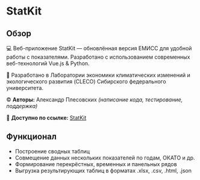 # StatKit
## Обзор
💻 Веб-приложение StatKit — обновлённая версия ЕМИСС для удобной работы с показателями. Разработано с использованием современных веб-технологий Vue.js & Python.

🧪 Разработано в Лаборатории экономики климатических изменений и экологического развития (CLECO) Сибирского федерального университета.

© **Авторы:** Александр Плесовских *(написание кода, тестирование, поддержка)*

🔗 **Доступно по ссылке:** [StatKit](http://http://87.242.118.177:8080/)

## Функционал
* Построение сводных таблиц
* Совмещение данных нескольких показателей по годам, ОКАТО и др.
* Формирование перекрёстных, временных и панельных рядов
* Выгрузка результирующих таблиц в форматах .xlsx, .csv, .html, .json